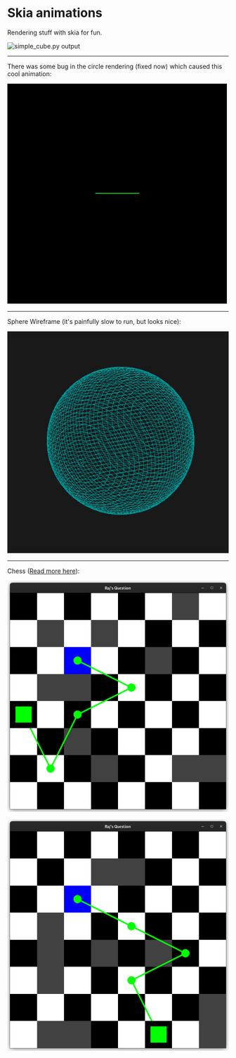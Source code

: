 # Skia animations

Rendering stuff with skia for fun.

![simple_cube.py output](https://github.com/sujaldev/skia-animations/blob/main/docs/simple_cube.gif?raw=True)

---

There was some bug in the circle rendering (fixed now) which caused this cool animation:

![rotatable_ring.py output](https://github.com/sujaldev/skia-animations/blob/main/docs/circle.gif?raw=True)

---

Sphere Wireframe (it's painfully slow to run, but looks nice):

![sphere_wireframe.py output](https://github.com/sujaldev/skia-animations/blob/main/docs/sphere-wireframe.png?raw=True)

---

Chess ([Read more here](https://github.com/sujaldev/skia-animations/blob/main/src/chess/README.md)):

![chess output](https://github.com/sujaldev/skia-animations/blob/main/docs/chess_output.png?raw=True)

![chess output](https://github.com/sujaldev/skia-animations/blob/main/docs/chess_output_2.png?raw=True)
